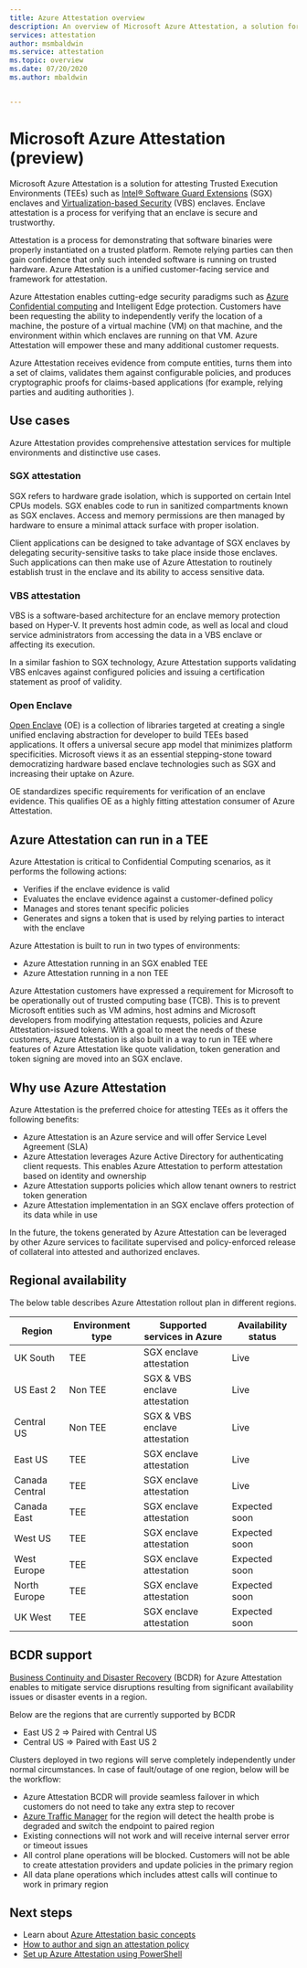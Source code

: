 ```yaml
---
title: Azure Attestation overview
description: An overview of Microsoft Azure Attestation, a solution for attesting Trusted Execution Environments (TEEs)
services: attestation
author: msmbaldwin
ms.service: attestation
ms.topic: overview
ms.date: 07/20/2020
ms.author: mbaldwin


---
```

# Microsoft Azure Attestation (preview)

Microsoft Azure Attestation is a solution for attesting Trusted Execution Environments (TEEs) such as [Intel® Software Guard Extensions](https://www.intel.com/content/www/us/en/architecture-and-technology/software-guard-extensions.html) (SGX) enclaves and [Virtualization-based Security](/windows-hardware/design/device-experiences/oem-vbs) (VBS) enclaves. Enclave attestation is a process for verifying that an enclave is secure and trustworthy.

Attestation is a process for demonstrating that software binaries were properly instantiated on a trusted platform. Remote relying parties can then gain confidence that only such intended software is running on trusted hardware. Azure Attestation is a unified customer-facing service and framework for attestation. 

Azure Attestation enables cutting-edge security paradigms such as [Azure Confidential computing](../confidential-computing/overview.md) and Intelligent Edge protection. Customers have been requesting the ability to independently verify the location of a machine, the posture of a virtual machine (VM) on that machine, and the environment within which enclaves are running on that VM. Azure Attestation will empower these and many additional customer requests. 

Azure Attestation receives evidence from compute entities, turns them into a set of claims, validates them against configurable policies, and produces cryptographic proofs for claims-based applications (for example, relying parties and auditing authorities ).

## Use cases
Azure Attestation provides comprehensive attestation services for multiple environments and distinctive use cases.

### SGX attestation
SGX refers to hardware grade isolation, which is supported on certain Intel CPUs models. SGX enables code to run in sanitized compartments known as SGX enclaves. Access and memory permissions are then managed by hardware to ensure a minimal attack surface with proper isolation.

Client applications can be designed to take advantage of SGX enclaves by delegating security-sensitive tasks to take place inside those enclaves. Such applications can then make use of Azure Attestation to routinely establish trust in the enclave and its ability to access sensitive data.

### VBS attestation
VBS is a software-based architecture for an enclave memory protection based on Hyper-V. It prevents host admin code, as well as local and cloud service administrators from accessing the data in a VBS enclave or affecting its execution.

In a similar fashion to SGX technology, Azure Attestation supports validating VBS enlcaves against configured policies and issuing a certification statement as proof of validity.

### Open Enclave
[Open Enclave](https://openenclave.io/sdk/) (OE) is a collection of libraries targeted at creating a single unified enclaving abstraction for developer to build TEEs based applications. It offers a universal secure app model that minimizes platform specificities. Microsoft views it as an essential stepping-stone toward democratizing hardware based enclave technologies such as SGX and increasing their uptake on Azure.

OE standardizes specific requirements for verification of an enclave evidence. This qualifies OE as a highly fitting attestation consumer of Azure Attestation.

## Azure Attestation can run in a TEE

Azure Attestation is critical to Confidential Computing scenarios, as it performs the following actions:
- Verifies if the enclave evidence is valid 
- Evaluates the enclave evidence against a customer-defined policy 
- Manages and stores tenant specific policies
- Generates and signs a token that is used by relying parties to interact with the enclave

Azure Attestation is built to run in two types of environments:
- Azure Attestation running in an SGX enabled TEE
- Azure Attestation running in a non TEE

Azure Attestation customers have expressed a requirement for Microsoft to be operationally out of trusted computing base (TCB). This is to prevent Microsoft entities such as VM admins, host admins and Microsoft developers from modifying attestation requests, policies and Azure Attestation-issued tokens. With a goal to meet the needs of these customers, Azure Attestation is also built in a way to run in TEE where features of Azure Attestation like quote validation, token generation and token signing are moved into an SGX enclave.

## Why use Azure Attestation

Azure Attestation is the preferred choice for attesting TEEs as it offers the following benefits: 

- Azure Attestation is an Azure service and will offer Service Level Agreement (SLA)
- Azure Attestation leverages Azure Active Directory for authenticating client requests. This enables Azure Attestation to perform attestation based on identity and ownership
- Azure Attestation supports policies which allow tenant owners to restrict token generation
- Azure Attestation implementation in an SGX enclave offers protection of its data while in use

In the future, the tokens generated by Azure Attestation can be leveraged by other Azure services to facilitate supervised and policy-enforced release of collateral into attested and authorized enclaves.

## Regional availability

The below table describes Azure Attestation rollout plan in different regions.

| Region | Environment type | Supported services in Azure | Availability status |
|--|--|--|--|
| UK South | TEE | SGX enclave attestation | Live |
| US East 2 | Non TEE | SGX & VBS enclave attestation | Live 
| Central US | Non TEE | SGX & VBS enclave attestation | Live
| East US| TEE | SGX enclave attestation | Live |
| Canada Central | TEE | SGX enclave attestation | Live |
| Canada East | TEE | SGX enclave attestation | Expected soon |
| West US | TEE | SGX enclave attestation | Expected soon |
| West Europe | TEE | SGX enclave attestation | Expected soon |
| North Europe | TEE | SGX enclave attestation | Expected soon |
| UK West | TEE | SGX enclave attestation | Expected soon |

## BCDR support

[Business Continuity and Disaster Recovery](/azure/best-practices-availability-paired-regions) (BCDR) for Azure Attestation enables to mitigate service disruptions resulting from significant availability issues or disaster events in a region. 

Below are the regions that are currently supported by BCDR
- East US 2 => Paired with Central US 
- Central US => Paired with East US 2 

Clusters deployed in two regions will serve completely independently under normal circumstances. In case of fault/outage of one region, below will be the workflow: 
- Azure Attestation BCDR will provide seamless failover in which customers do not need to take any extra step to recover
- [Azure Traffic Manager](../traffic-manager/index.yml) for the region will detect the health probe is degraded and switch the endpoint to paired region
- Existing connections will not work and will receive internal server error or timeout issues
- All control plane operations will be blocked. Customers will not be able to create attestation providers and update policies in the primary region
- All data plane operations which includes attest calls will continue to work in primary region

## Next steps
- Learn about [Azure Attestation basic concepts](basic-concepts.md)
- [How to author and sign an attestation policy](author-sign-policy.md)
- [Set up Azure Attestation using PowerShell](quickstart-powershell.md)

